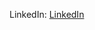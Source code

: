 LinkedIn\: [LinkedIn]([www.linkedin.com/in/jerry-gu-7010b6263](https://www.linkedin.com/public-profile/settings?trk=d_flagship3_profile_self_view_public_profile)https://www.linkedin.com/public-profile/settings?trk=d_flagship3_profile_self_view_public_profile)
